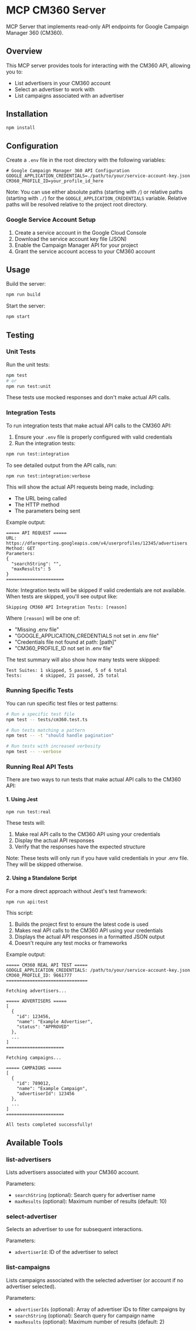 # MCP CM360 Server

MCP Server that implements read-only API endpoints for Google Campaign Manager 360 (CM360).

## Overview

This MCP server provides tools for interacting with the CM360 API, allowing you to:

- List advertisers in your CM360 account
- Select an advertiser to work with
- List campaigns associated with an advertiser

## Installation

```bash
npm install
```

## Configuration

Create a `.env` file in the root directory with the following variables:

```
# Google Campaign Manager 360 API Configuration
GOOGLE_APPLICATION_CREDENTIALS=./path/to/your/service-account-key.json
CM360_PROFILE_ID=your_profile_id_here
```

Note: You can use either absolute paths (starting with `/`) or relative paths (starting with `./`) for the `GOOGLE_APPLICATION_CREDENTIALS` variable. Relative paths will be resolved relative to the project root directory.

### Google Service Account Setup

1. Create a service account in the Google Cloud Console
2. Download the service account key file (JSON)
3. Enable the Campaign Manager API for your project
4. Grant the service account access to your CM360 account

## Usage

Build the server:

```bash
npm run build
```

Start the server:

```bash
npm start
```

## Testing

### Unit Tests

Run the unit tests:

```bash
npm test
# or
npm run test:unit
```

These tests use mocked responses and don't make actual API calls.

### Integration Tests

To run integration tests that make actual API calls to the CM360 API:

1. Ensure your `.env` file is properly configured with valid credentials
2. Run the integration tests:

```bash
npm run test:integration
```

To see detailed output from the API calls, run:

```bash
npm run test:integration:verbose
```

This will show the actual API requests being made, including:
- The URL being called
- The HTTP method
- The parameters being sent

Example output:
```
===== API REQUEST =====
URL: https://dfareporting.googleapis.com/v4/userprofiles/12345/advertisers
Method: GET
Parameters:
{
  "searchString": "",
  "maxResults": 5
}
======================
```

Note: Integration tests will be skipped if valid credentials are not available. When tests are skipped, you'll see output like:

```
Skipping CM360 API Integration Tests: [reason]
```

Where `[reason]` will be one of:
- "Missing .env file"
- "GOOGLE_APPLICATION_CREDENTIALS not set in .env file"
- "Credentials file not found at path: [path]"
- "CM360_PROFILE_ID not set in .env file"

The test summary will also show how many tests were skipped:

```
Test Suites: 1 skipped, 5 passed, 5 of 6 total
Tests:       4 skipped, 21 passed, 25 total
```

### Running Specific Tests

You can run specific test files or test patterns:

```bash
# Run a specific test file
npm test -- tests/cm360.test.ts

# Run tests matching a pattern
npm test -- -t "should handle pagination"

# Run tests with increased verbosity
npm test -- --verbose
```

### Running Real API Tests

There are two ways to run tests that make actual API calls to the CM360 API:

#### 1. Using Jest

```bash
npm run test:real
```

These tests will:
1. Make real API calls to the CM360 API using your credentials
2. Display the actual API responses
3. Verify that the responses have the expected structure

Note: These tests will only run if you have valid credentials in your .env file. They will be skipped otherwise.

#### 2. Using a Standalone Script

For a more direct approach without Jest's test framework:

```bash
npm run api:test
```

This script:
1. Builds the project first to ensure the latest code is used
2. Makes real API calls to the CM360 API using your credentials
3. Displays the actual API responses in a formatted JSON output
4. Doesn't require any test mocks or frameworks

Example output:
```
===== CM360 REAL API TEST =====
GOOGLE_APPLICATION_CREDENTIALS: /path/to/your/service-account-key.json
CM360_PROFILE_ID: 9661777
===============================

Fetching advertisers...

===== ADVERTISERS =====
[
  {
    "id": 123456,
    "name": "Example Advertiser",
    "status": "APPROVED"
  },
  ...
]
======================

Fetching campaigns...

===== CAMPAIGNS =====
[
  {
    "id": 789012,
    "name": "Example Campaign",
    "advertiserId": 123456
  },
  ...
]
======================

All tests completed successfully!
```

## Available Tools

### list-advertisers

Lists advertisers associated with your CM360 account.

Parameters:
- `searchString` (optional): Search query for advertiser name
- `maxResults` (optional): Maximum number of results (default: 10)

### select-advertiser

Selects an advertiser to use for subsequent interactions.

Parameters:
- `advertiserId`: ID of the advertiser to select

### list-campaigns

Lists campaigns associated with the selected advertiser (or account if no advertiser selected).

Parameters:
- `advertiserIds` (optional): Array of advertiser IDs to filter campaigns by
- `searchString` (optional): Search query for campaign name
- `maxResults` (optional): Maximum number of results (default: 2)